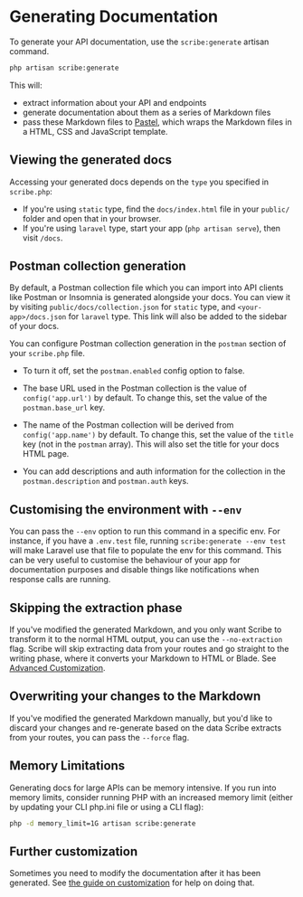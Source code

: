 # Generating Documentation

To generate your API documentation, use the `scribe:generate` artisan command.

```sh
php artisan scribe:generate
```

This will:
- extract information about your API and endpoints
- generate documentation about them as a series of Markdown files
- pass these Markdown files to [Pastel](https://github.com/knuckleswtf/pastel), which wraps the Markdown files in a HTML, CSS and JavaScript template. 

## Viewing the generated docs
Accessing your generated docs depends on the `type` you specified in `scribe.php`:
- If you're using `static` type, find the `docs/index.html` file in your `public/` folder and open that in your browser.
- If you're using `laravel` type, start your app (`php artisan serve`), then visit `/docs`.

## Postman collection generation
By default, a Postman collection file which you can import into API clients like Postman or Insomnia is generated alongside your docs. You can view it by visiting `public/docs/collection.json` for `static` type, and `<your-app>/docs.json` for `laravel` type. This link will also be added to the sidebar of your docs.

You can configure Postman collection generation in the `postman` section of your `scribe.php` file.

- To turn it off, set the `postman.enabled` config option to false.

- The base URL used in the Postman collection is the value of `config('app.url')` by default. To change this, set the value of the `postman.base_url` key.

- The name of the Postman collection will be derived from `config('app.name')` by default. To change this, set the value of the `title` key (not in the `postman` array). This will also set the title for your docs HTML page.

- You can add descriptions and auth information for the collection in the `postman.description` and `postman.auth` keys. 

## Customising the environment with `--env`
You can pass the `--env` option to run this command in a specific env. For instance, if you have a `.env.test` file, running `scribe:generate --env test` will make Laravel use that file to populate the env for this command. This can be very useful to customise the behaviour of your app for documentation purposes and disable things like notifications when response calls are running. 

## Skipping the extraction phase
If you've modified the generated Markdown, and you only want Scribe to transform it to the normal HTML output, you  can use the `--no-extraction` flag. Scribe will skip extracting data from your routes and go straight to the writing phase, where it converts your Markdown to HTML or Blade. See [Advanced Customization](customization.html).

## Overwriting your changes to the Markdown
If you've modified the generated Markdown manually, but you'd like to discard your changes and re-generate based on the data Scribe extracts from your routes, you can pass the `--force` flag.

## Memory Limitations
Generating docs for large APIs can be memory intensive. If you run into memory limits, consider running PHP with an increased memory limit (either by updating your CLI php.ini file or using a CLI flag):

```sh
php -d memory_limit=1G artisan scribe:generate
```

## Further customization
Sometimes you need to modify the documentation after it has been generated. See [the guide on customization](customization.html) for help on doing that.
